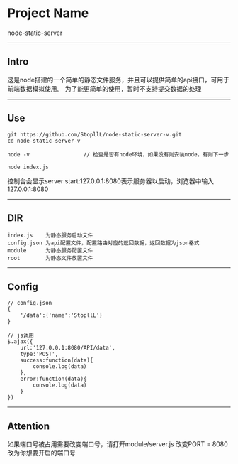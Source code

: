 # Project Name

node-static-server

***
## Intro

这是node搭建的一个简单的静态文件服务，并且可以提供简单的api接口，可用于前端数据模拟使用。
为了能更简单的使用，暂时不支持提交数据的处理

***
## Use

	git https://github.com/StopllL/node-static-server-v.git
	cd node-static-server-v

	node -v 				// 检查是否有node环境，如果没有则安装node，有则下一步

	node index.js

控制台会显示server start:127.0.0.1:8080表示服务器以启动，浏览器中输入 127.0.0.1:8080

***
## DIR

	index.js	为静态服务启动文件
	config.json	为api配置文件，配置路由对应的返回数据，返回数据为json格式
	module		为静态服务配置文件
	root		为静态文件放置文件


***
## Config
	
	// config.json
	{
		'/data':{'name':'StopllL'}
	}

	// js调用
	$.ajax({
		url:'127.0.0.1:8080/API/data',
		type:'POST',
		success:function(data){
			console.log(data)
		},
		error:function(data){
			console.log(data)
		}
	})


***
## Attention

如果端口号被占用需要改变端口号，请打开module/server.js  改变PORT = 8080改为你想要开启的端口号
